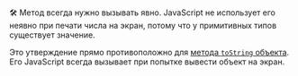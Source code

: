 🛠 Метод всегда нужно вызывать явно. JavaScript не использует его неявно при печати числа на экран, потому что у примитивных типов существует значение.

Это утверждение прямо противоположно для [метода `toString` объекта](/js/object-tostring). Его JavaScript всегда вызывает при попытке вывести объект на экран.
